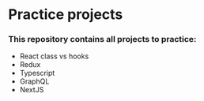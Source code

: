 # Practice projects

### This repository contains all projects to practice:

- React class vs hooks
- Redux
- Typescript
- GraphQL
- NextJS
